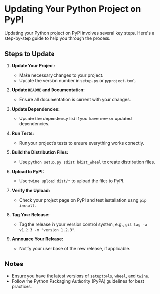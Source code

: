 
# Updating Your Python Project on PyPI

Updating your Python project on PyPI involves several key steps. Here's a step-by-step guide to help you through the process.

## Steps to Update

1. **Update Your Project:**
   - Make necessary changes to your project.
   - Update the version number in `setup.py` or `pyproject.toml`.

2. **Update `README` and Documentation:**
   - Ensure all documentation is current with your changes.

3. **Update Dependencies:**
   - Update the dependency list if you have new or updated dependencies.

4. **Run Tests:**
   - Run your project's tests to ensure everything works correctly.

5. **Build the Distribution Files:**
   - Use `python setup.py sdist bdist_wheel` to create distribution files.

6. **Upload to PyPI:**
   - Use `twine upload dist/*` to upload the files to PyPI.

7. **Verify the Upload:**
   - Check your project page on PyPI and test installation using `pip install`.

8. **Tag Your Release:**
   - Tag the release in your version control system, e.g., `git tag -a v1.2.3 -m "version 1.2.3"`.

9. **Announce Your Release:**
   - Notify your user base of the new release, if applicable.

## Notes

- Ensure you have the latest versions of `setuptools`, `wheel`, and `twine`.
- Follow the Python Packaging Authority (PyPA) guidelines for best practices.
